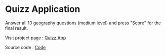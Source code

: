 # Quizz Application

Answer all 10 geography questions (medium level) and press "Score" for the final result.

Visit project page : [Quizz App](https://antonia000.github.io/Quizz-Application/)

Source code : [Code](https://github.com/Antonia000/Quizz-Application/tree/master)
